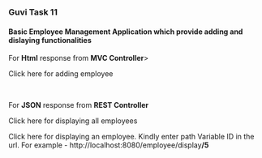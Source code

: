 <h3>Guvi Task 11</h3>
<h4>Basic Employee Management Application which provide adding and dislaying functionalities</h4>
<p>For <strong>Html</strong> response from <strong>MVC Controller</strong>> </p>
<p>Click <a th:href="@{/employee/addEmployee }">here</a> for adding employee</p>
<br>
<p>For <strong>JSON</strong> response from <strong>REST Controller</strong> </p>
<p>Click <a th:href="@{/employee/displayAll }">here</a> for displaying all employees</p>
<p>Click <a th:href="@{/employee/display }">here</a> for displaying an employee. Kindly enter path Variable ID in the url. For example - http://localhost:8080/employee/display<strong>/5</strong> </p>
